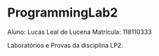 # ProgrammingLab2
Aluno: Lucas Leal de Lucena
Matrícula: 118110333

Laboratórios e Provas da disciplina LP2.